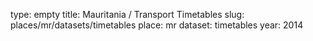 type: empty
title: Mauritania / Transport Timetables
slug: places/mr/datasets/timetables
place: mr
dataset: timetables
year: 2014
